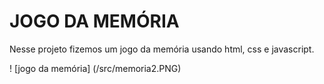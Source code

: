 # JOGO DA MEMÓRIA

Nesse projeto fizemos um jogo da memória usando html, css e javascript.

! [jogo da memória] (/src/memoria2.PNG)
